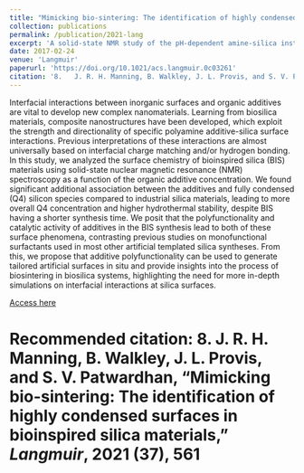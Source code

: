 ```yaml
---
title: "Mimicking bio-sintering: The identification of highly condensed surfaces in bioinspired silica materials"
collection: publications
permalink: /publication/2021-lang
excerpt: 'A solid-state NMR study of the pH-dependent amine-silica insteractions in bioinspired silica composites.'
date: 2017-02-24
venue: 'Langmuir'
paperurl: 'https://doi.org/10.1021/acs.langmuir.0c03261'
citation: '8.	J. R. H. Manning, B. Walkley, J. L. Provis, and S. V. Patwardhan, “Mimicking bio-sintering: The identification of highly condensed surfaces in bioinspired silica materials,” Langmuir, 2021 (37), 561'
---
```

Interfacial interactions between inorganic surfaces and organic additives are vital to develop new complex nanomaterials. Learning from biosilica materials, composite nanostructures have been developed, which exploit the strength and directionality of specific polyamine additive-silica surface interactions. Previous interpretations of these interactions are almost universally based on interfacial charge matching and/or hydrogen bonding. In this study, we analyzed the surface chemistry of bioinspired silica (BIS) materials using solid-state nuclear magnetic resonance (NMR) spectroscopy as a function of the organic additive concentration. We found significant additional association between the additives and fully condensed (Q4) silicon species compared to industrial silica materials, leading to more overall Q4 concentration and higher hydrothermal stability, despite BIS having a shorter synthesis time. We posit that the polyfunctionality and catalytic activity of additives in the BIS synthesis lead to both of these surface phenomena, contrasting previous studies on monofunctional surfactants used in most other artificial templated silica syntheses. From this, we propose that additive polyfunctionality can be used to generate tailored artificial surfaces in situ and provide insights into the process of biosintering in biosilica systems, highlighting the need for more in-depth simulations on interfacial interactions at silica surfaces.

[Access here](https://doi.org/10.1021/acs.langmuir.0c03261)

# Recommended citation: 8.	J. R. H. Manning, B. Walkley, J. L. Provis, and S. V. Patwardhan, “Mimicking bio-sintering: The identification of highly condensed surfaces in bioinspired silica materials,” _Langmuir_, 2021 (**37**), 561